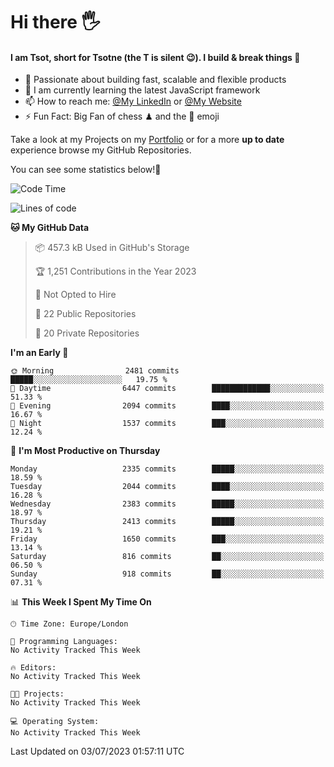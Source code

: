 # Hi there :raised_hand_with_fingers_splayed:
#### I am Tsot, short for Tsotne (the T is silent :wink:). I build & break things :space_invader:
- :telescope: Passionate about building fast, scalable and flexible products
- :seedling: I am currently learning the latest JavaScript framework 
- :mailbox: How to reach me: [@My LinkedIn](https://www.linkedin.com/in/tsotne-gvadzabia/) or [@My Website](https://tsotne.co.uk/contact)
- :zap: Fun Fact: Big Fan of chess ♟ and the 👾 emoji

Take a look at my Projects on my [Portfolio](https://tsotne.co.uk/) or for a more **up to date** experience browse my GitHub Repositories.

You can see some statistics below!:space_invader:
<!--START_SECTION:waka-->
![Code Time](http://img.shields.io/badge/Code%20Time-761%20hrs%202%20mins-blue)

![Lines of code](https://img.shields.io/badge/From%20Hello%20World%20I%27ve%20Written-6.4%20million%20lines%20of%20code-blue)

**🐱 My GitHub Data** 

> 📦 457.3 kB Used in GitHub's Storage 
 > 
> 🏆 1,251 Contributions in the Year 2023
 > 
> 🚫 Not Opted to Hire
 > 
> 📜 22 Public Repositories 
 > 
> 🔑 20 Private Repositories 
 > 
**I'm an Early 🐤** 

```text
🌞 Morning                2481 commits        █████░░░░░░░░░░░░░░░░░░░░   19.75 % 
🌆 Daytime                6447 commits        █████████████░░░░░░░░░░░░   51.33 % 
🌃 Evening                2094 commits        ████░░░░░░░░░░░░░░░░░░░░░   16.67 % 
🌙 Night                  1537 commits        ███░░░░░░░░░░░░░░░░░░░░░░   12.24 % 
```
📅 **I'm Most Productive on Thursday** 

```text
Monday                   2335 commits        █████░░░░░░░░░░░░░░░░░░░░   18.59 % 
Tuesday                  2044 commits        ████░░░░░░░░░░░░░░░░░░░░░   16.28 % 
Wednesday                2383 commits        █████░░░░░░░░░░░░░░░░░░░░   18.97 % 
Thursday                 2413 commits        █████░░░░░░░░░░░░░░░░░░░░   19.21 % 
Friday                   1650 commits        ███░░░░░░░░░░░░░░░░░░░░░░   13.14 % 
Saturday                 816 commits         ██░░░░░░░░░░░░░░░░░░░░░░░   06.50 % 
Sunday                   918 commits         ██░░░░░░░░░░░░░░░░░░░░░░░   07.31 % 
```


📊 **This Week I Spent My Time On** 

```text
🕑︎ Time Zone: Europe/London

💬 Programming Languages: 
No Activity Tracked This Week

🔥 Editors: 
No Activity Tracked This Week

🐱‍💻 Projects: 
No Activity Tracked This Week

💻 Operating System: 
No Activity Tracked This Week
```


 Last Updated on 03/07/2023 01:57:11 UTC
<!--END_SECTION:waka-->
